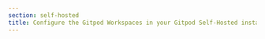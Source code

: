 ```yaml
---
section: self-hosted
title: Configure the Gitpod Workspaces in your Gitpod Self-Hosted installation
---
```


<script context="module">
  export const prerender = true;
  export const load = () => {
    return {
      status: 301,
      redirect: "/docs/self-hosted/latest"
    }
  };
</script>
